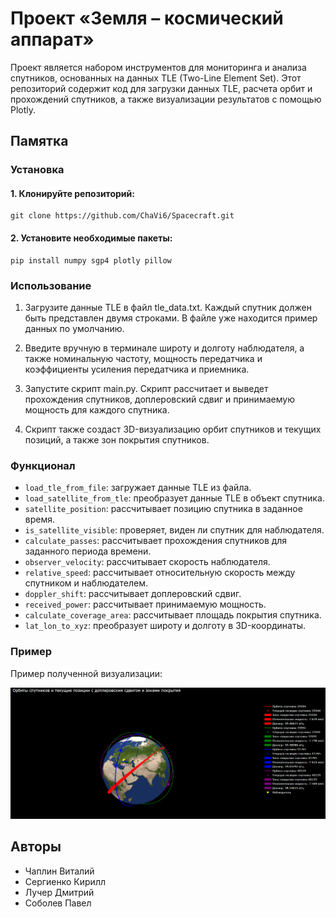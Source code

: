 # Проект «Земля – космический аппарат»

Проект является набором инструментов для мониторинга и анализа спутников, основанных на данных TLE (Two-Line Element Set). Этот репозиторий содержит код для загрузки данных TLE, расчета орбит и прохождений спутников, а также визуализации результатов с помощью Plotly.

## Памятка

### Установка

#### 1. Клонируйте репозиторий:

```
git clone https://github.com/ChaVi6/Spacecraft.git
```

#### 2. Установите необходимые пакеты:

```
pip install numpy sgp4 plotly pillow
```

### Использование

1. Загрузите данные TLE в файл tle_data.txt. Каждый спутник должен быть представлен двумя строками. В файле уже находится пример данных по умолчанию.

2. Введите вручную в терминале широту и долготу наблюдателя, а также номинальную частоту, мощность передатчика и коэффициенты усиления передатчика и приемника.

3. Запустите скрипт main.py. Скрипт рассчитает и выведет прохождения спутников, доплеровский сдвиг и принимаемую мощность для каждого спутника.

4. Скрипт также создаст 3D-визуализацию орбит спутников и текущих позиций, а также зон покрытия спутников.

### Функционал

- `load_tle_from_file`: загружает данные TLE из файла.
- `load_satellite_from_tle`: преобразует данные TLE в объект спутника.
- `satellite_position`: рассчитывает позицию спутника в заданное время.
- `is_satellite_visible`: проверяет, виден ли спутник для наблюдателя.
- `calculate_passes`: рассчитывает прохождения спутников для заданного периода времени.
- `observer_velocity`: рассчитывает скорость наблюдателя.
- `relative_speed`: рассчитывает относительную скорость между спутником и наблюдателем.
- `doppler_shift`: рассчитывает доплеровский сдвиг.
- `received_power`: рассчитывает принимаемую мощность.
- `calculate_coverage_area`: рассчитывает площадь покрытия спутника.
- `lat_lon_to_xyz`: преобразует широту и долготу в 3D-координаты.

### Пример

Пример полученной визуализации:

![Пример визуализации](example/example.png)

## Авторы

- Чаплин Виталий
- Сергиенко Кирилл
- Лучер Дмитрий
- Соболев Павел
